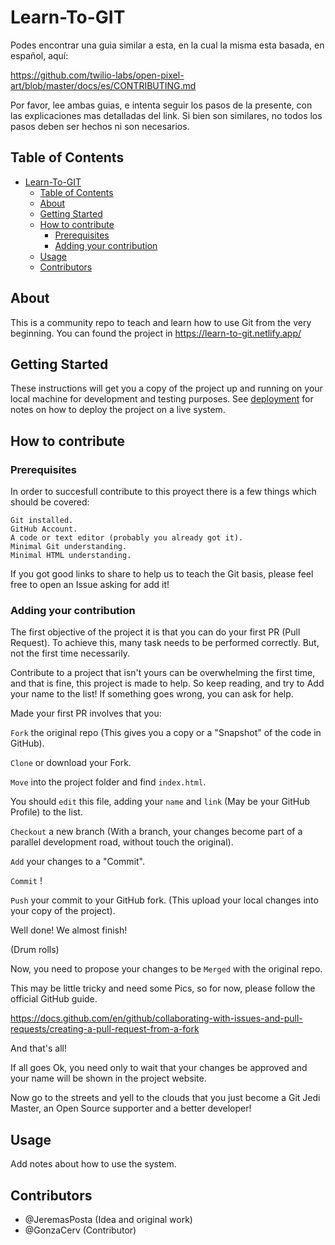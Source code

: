 # Learn-To-GIT

Podes encontrar una guia similar a esta, en la cual la misma esta basada, en español, aquí:

https://github.com/twilio-labs/open-pixel-art/blob/master/docs/es/CONTRIBUTING.md

Por favor, lee ambas guias, e intenta seguir los pasos de la presente, con las explicaciones mas detalladas del link. Si bien son similares, no todos los pasos deben ser hechos ni son necesarios.

## Table of Contents

- [Learn-To-GIT](#learn-to-git)
  - [Table of Contents](#table-of-contents)
  - [About](#about)
  - [Getting Started](#getting-started)
  - [How to contribute](#how-to-contribute)
    - [Prerequisites](#prerequisites)
    - [Adding your contribution](#adding-your-contribution)
  - [Usage](#usage)
  - [Contributors](#contributors)

## About

This is a community repo to teach and learn how to use Git from the very beginning.
You can found the project in https://learn-to-git.netlify.app/



## Getting Started 

These instructions will get you a copy of the project up and running on your local machine for development and testing purposes. See [deployment](#deployment) for notes on how to deploy the project on a live system.

## How to contribute

### Prerequisites

In order to succesfull contribute to this proyect there is a few things which should be covered:

```
Git installed.
GitHub Account.
A code or text editor (probably you already got it).
Minimal Git understanding.
Minimal HTML understanding. 
```
If you got good links to share to help us to teach the Git basis, please feel free to open an Issue asking for add it!

### Adding your contribution

The first objective of the project it is that you can do your first PR (Pull Request).
To achieve this, many task needs to be performed correctly. But, not the first time necessarily.

Contribute to a project that isn't yours can be overwhelming the first time, and that is fine, this project is made to help.
So keep reading, and try to Add your name to the list! If something goes wrong, you can ask for help.

Made your first PR involves that you:


`Fork` the original repo (This gives you a copy or a "Snapshot" of the code in GitHub).

`Clone` or download your Fork.

`Move` into the project folder and find `index.html`.

You should `edit` this file, adding your `name` and `link` (May be your GitHub Profile) to the list.

`Checkout` a new branch (With a branch, your changes become part of a parallel development road, without touch the original).

`Add` your changes to a "Commit".

`Commit` !

`Push` your commit to your GitHub fork. (This upload your local changes into your copy of the project).



Well done! We almost finish!


(Drum rolls)


Now, you need to propose your changes to be `Merged` with the original repo.

This may be little tricky and need some Pics, so for now, please follow the official GitHub guide.

https://docs.github.com/en/github/collaborating-with-issues-and-pull-requests/creating-a-pull-request-from-a-fork


And that's all!

If all goes Ok, you need only to wait that your changes be approved and your name will be shown in the project website.


Now go to the streets and yell to the clouds that you just become a Git Jedi Master, an Open Source supporter and a better developer!

## Usage 

Add notes about how to use the system.

## Contributors

- @JeremasPosta (Idea and original work)
- @GonzaCerv (Contributor)
